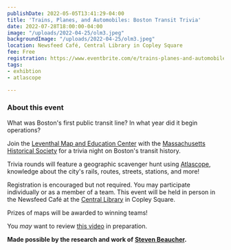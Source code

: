 ```yaml
---
publishDate: 2022-05-05T13:41:29-04:00
title: 'Trains, Planes, and Automobiles: Boston Transit Trivia'
date: 2022-07-28T18:00:00-04:00
image: "/uploads/2022-04-25/olm3.jpeg"
backgroundImage: "/uploads/2022-04-25/olm3.jpeg"
location: Newsfeed Café, Central Library in Copley Square
fee: Free
registration: https://www.eventbrite.com/e/trains-planes-and-automobiles-boston-transit-trivia-tickets-334668411227
tags:
- exhibtion
- atlascope

---
```

### About this event

What was Boston's first public transit line? In what year did it begin operations?

Join the [Leventhal Map and Education Center](https://www.leventhalmap.org/) with the [Massachusetts Historical Society](https://www.masshist.org/) for a trivia night on Boston's transit history.

Trivia rounds will feature a geographic scavenger hunt using [Atlascope](https://atlascope.leventhalmap.org/), knowledge about the city's rails, routes, streets, stations, and more!

Registration is encouraged but not required. You may participate individually or as a member of a team. This event will be held in person in the Newsfeed Café at the [Central Library](https://www.bpl.org/locations/3/) in Copley Square.

Prizes of maps will be awarded to winning teams!

You _may_ want to review [this video](https://www.leventhalmap.org/event/steven-beaucher-on-boston-in-transit/) in preparation.

**Made possible by the research and work of** [**Steven Beaucher**](https://bostonintransit.com/)**.** 